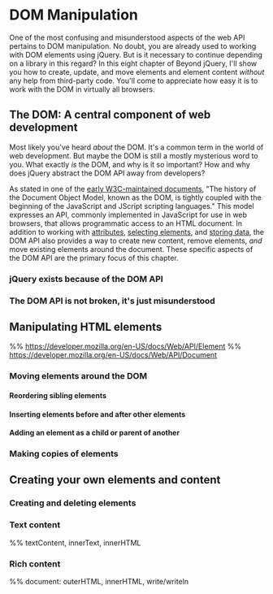 # DOM Manipulation

One of the most confusing and misunderstood aspects of the web API pertains to DOM manipulation. No doubt, you are already used to working with DOM elements using jQuery. But is it necessary to continue depending on a library in this regard? In this eight chapter of Beyond jQuery, I'll show you how to create, update, and move elements and element content _without_ any help from third-party code. You'll come to appreciate how easy it is to work with the DOM in virtually all browsers.


## The DOM: A central component of web development

Most likely you've heard _about_ the DOM. It's a common term in the world of web development. But maybe the DOM is still a mostly mysterious word to you. What exactly _is_ the DOM, and why is it so important? How and why does jQuery abstract the DOM API away from developers?

As stated in one of the [early W3C-maintained documents][w3c-dom-article], "The history of the Document Object Model, known as the DOM, is tightly coupled with the beginning of the JavaScript and JScript scripting languages." This model expresses an API, commonly implemented in JavaScript for use in web browsers, that allows programmatic access to an HTML document. In addition to working with [attributes](#element-attributes), [selecting elements](#finding-elements), and [storing data](#html-data), the DOM API also provides a way to create new content, remove elements, _and_ move existing elements around the document. These specific aspects of the DOM API are the primary focus of this chapter. 

### jQuery exists because of the DOM API


### The DOM API is not broken, it's just misunderstood


## Manipulating HTML elements

%% https://developer.mozilla.org/en-US/docs/Web/API/Element
%% https://developer.mozilla.org/en-US/docs/Web/API/Document


### Moving elements around the DOM


#### Reordering sibling elements


#### Inserting elements before and after other elements


#### Adding an element as a child or parent of another


### Making copies of elements


## Creating your own elements and content


### Creating and deleting elements


### Text content

%% textContent, innerText, innerHTML


### Rich content

%% document: outerHTML, innerHTML, write/writeln

[w3c-dom-article]: http://www.w3.org/2002/07/26-dom-article.html
